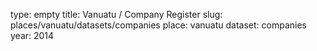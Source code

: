 type: empty
title: Vanuatu / Company Register
slug: places/vanuatu/datasets/companies
place: vanuatu
dataset: companies
year: 2014
